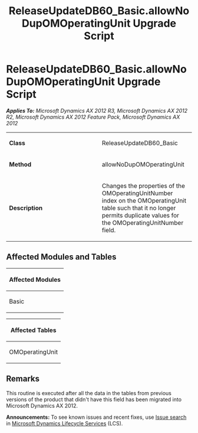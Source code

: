 ﻿---
title: ReleaseUpdateDB60_Basic.allowNoDupOMOperatingUnit Upgrade Script
TOCTitle: ReleaseUpdateDB60_Basic.allowNoDupOMOperatingUnit Upgrade Script
ms:assetid: cb37acd2-96ba-73ca-5934-ad3699cc6599
ms:mtpsurl: https://msdn.microsoft.com/en-us/library/JJ719660(v=AX.60)
ms:contentKeyID: 49711227
ms.date: 05/18/2015
mtps_version: v=AX.60
---

# ReleaseUpdateDB60\_Basic.allowNoDupOMOperatingUnit Upgrade Script 


_**Applies To:** Microsoft Dynamics AX 2012 R3, Microsoft Dynamics AX 2012 R2, Microsoft Dynamics AX 2012 Feature Pack, Microsoft Dynamics AX 2012_

<table>
<colgroup>
<col style="width: 50%" />
<col style="width: 50%" />
</colgroup>
<tbody>
<tr class="odd">
<td><p><strong>Class</strong></p></td>
<td><p>ReleaseUpdateDB60_Basic</p></td>
</tr>
<tr class="even">
<td><p><strong>Method</strong></p></td>
<td><p>allowNoDupOMOperatingUnit</p></td>
</tr>
<tr class="odd">
<td><p><strong>Description</strong></p></td>
<td><p>Changes the properties of the OMOperatingUnitNumber index on the OMOperatingUnit table such that it no longer permits duplicate values for the OMOperatingUnitNumber field.</p></td>
</tr>
</tbody>
</table>


## Affected Modules and Tables

<table>
<colgroup>
<col style="width: 100%" />
</colgroup>
<thead>
<tr class="header">
<th><p>Affected Modules</p></th>
</tr>
</thead>
<tbody>
<tr class="odd">
<td><p>Basic</p></td>
</tr>
</tbody>
</table>


<table>
<colgroup>
<col style="width: 100%" />
</colgroup>
<thead>
<tr class="header">
<th><p>Affected Tables</p></th>
</tr>
</thead>
<tbody>
<tr class="odd">
<td><p>OMOperatingUnit</p></td>
</tr>
</tbody>
</table>


## Remarks

This routine is executed after all the data in the tables from previous versions of the product that didn't have this field has been migrated into Microsoft Dynamics AX 2012.

  
**Announcements:** To see known issues and recent fixes, use [Issue search](http://go.microsoft.com/fwlink/?linkid=389258) in [Microsoft Dynamics Lifecycle Services](http://go.microsoft.com/fwlink/?linkid=306505) (LCS).

